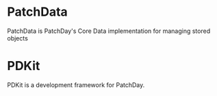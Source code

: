 # PatchData

PatchData is PatchDay's Core Data implementation for managing stored objects

# PDKit

PDKit is a development framework for PatchDay.
